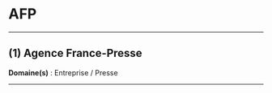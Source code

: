 # AFP

--------------------

## (1) Agence France-Presse

**Domaine(s)** : Entreprise / Presse

--------------------